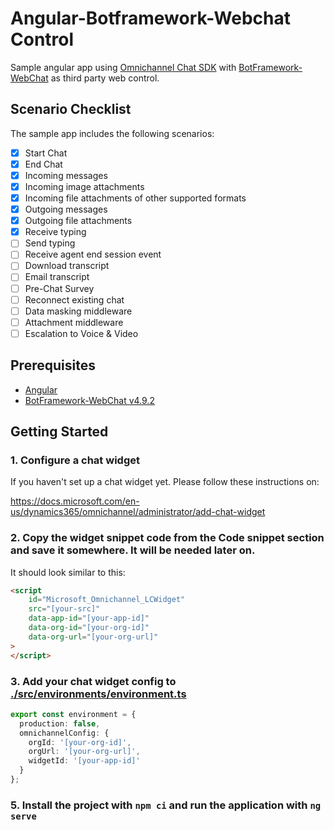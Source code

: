 # Angular-Botframework-Webchat Control

Sample angular app using [Omnichannel Chat SDK](https://github.com/microsoft/omnichannel-chat-sdk) with [BotFramework-WebChat](https://github.com/microsoft/BotFramework-WebChat) as third party web control.

## Scenario Checklist

The sample app includes the following scenarios:

- [x] Start Chat
- [x] End Chat
- [x] Incoming messages
- [x] Incoming image attachments
- [x] Incoming file attachments of other supported formats
- [x] Outgoing messages
- [x] Outgoing file attachments
- [X] Receive typing
- [ ] Send typing
- [ ] Receive agent end session event
- [ ] Download transcript
- [ ] Email transcript
- [ ] Pre-Chat Survey
- [ ] Reconnect existing chat
- [ ] Data masking middleware
- [ ] Attachment middleware
- [ ] Escalation to Voice & Video

## Prerequisites
- [Angular](https://angular.io/)
- [BotFramework-WebChat v4.9.2](https://github.com/microsoft/BotFramework-WebChat)

## Getting Started

### 1. Configure a chat widget

If you haven't set up a chat widget yet. Please follow these instructions on:

https://docs.microsoft.com/en-us/dynamics365/omnichannel/administrator/add-chat-widget

### 2. **Copy** the widget snippet code from the **Code snippet** section and save it somewhere. It will be needed later on.

It should look similar to this:

```html
<script
    id="Microsoft_Omnichannel_LCWidget"
    src="[your-src]"
    data-app-id="[your-app-id]"
    data-org-id="[your-org-id]"
    data-org-url="[your-org-url]"
>
</script>
```

### 3. **Add** your chat widget config to [./src/environments/environment.ts](./src/environments/environment.ts)

```ts
export const environment = {
  production: false,
  omnichannelConfig: {
    orgId: '[your-org-id]',
    orgUrl: '[your-org-url]',
    widgetId: '[your-app-id]'
  }
};

```

### 5. Install the project with `npm ci` and run the application with `ng serve`
